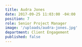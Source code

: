 ```yaml
---
title: Audra Jones
date: 2017-09-25 11:03:00 -04:00
position: 7
role: Senior Project Manager
image: '/uploads/audra-jones.jpg'
department: Client Engagement
published: false
---
```

